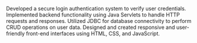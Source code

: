 Developed a secure login authentication system to verify user credentials.
Implemented backend functionality using Java Servlets to handle HTTP requests and responses.
Utilized JDBC for database connectivity to perform CRUD operations on user data.
Designed and created responsive and user-friendly front-end interfaces using HTML, CSS, and JavaScript.
